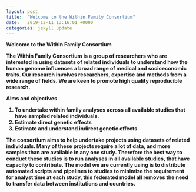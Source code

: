 ```yaml
---
layout: post
title:  "Welcome to the Within Family Consortium"
date:   2019-12-11 13:16:01 +0000
categories: jekyll update
---
```

<strong>Welcome to the Within Family Consortium<strong>

The Within Family Consortium is a group of researchers who are interested in using datasets of related individuals to understand how the human genome influences a broad range of medical and socioeconomic traits. Our research involves researchers, expertise and methods from a wide range of fields. We are keen to promote high quality reproducible research. 

**Aims and objectives**

1. To undertake within family analyses across all available studies that have sampled related individuals. 
2. Estimate direct genetic effects
3. Estimate and understand indirect genetic effects

The consortium aims to help undertake projects using datasets of related individuals. Many of these projects require a lot of data, and more samples than are available in any one study. Therefore the best way to conduct these studies is to run analyses in all available studies, that have capacity to contribute. The model we are currently using is to distribute automated scripts and pipelines to studies to minimize the requirement for analyst time at each study, this federated model all removes the need to transfer data between institutions and countries. 